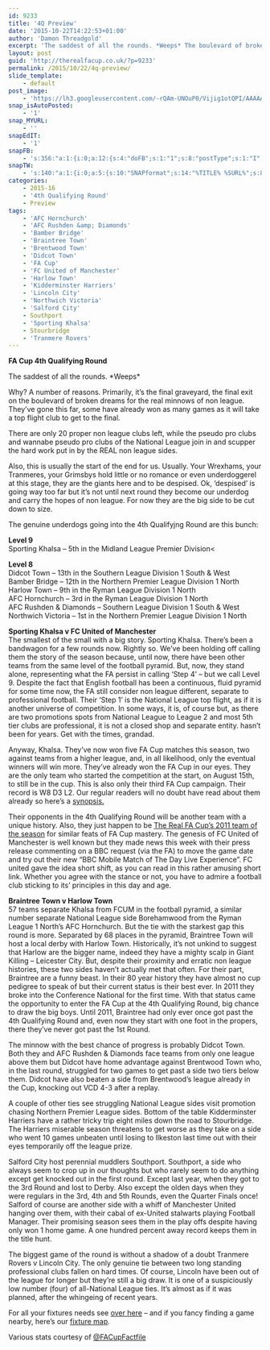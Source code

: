 ```yaml
---
id: 9233
title: '4Q Preview'
date: '2015-10-22T14:22:53+01:00'
author: 'Damon Threadgold'
excerpt: 'The saddest of all the rounds. *Weeps* The boulevard of broken dreams for the real minnows of non league.'
layout: post
guid: 'http://therealfacup.co.uk/?p=9233'
permalink: /2015/10/22/4q-preview/
slide_template:
    - default
post_image:
    - 'https://lh3.googleusercontent.com/-rQAm-UNOuP0/Vijig1otQPI/AAAAAAAAFsg/D96-a5csBaM/s720-Ic42/4QRprev1.jpg'
snap_isAutoPosted:
    - '1'
snap_MYURL:
    - ''
snapEdIT:
    - '1'
snapFB:
    - 's:356:"a:1:{i:0;a:12:{s:4:"doFB";s:1:"1";s:8:"postType";s:1:"I";s:10:"AttachPost";s:1:"2";s:10:"SNAPformat";s:15:"%EXCERPT% %URL%";s:9:"isAutoImg";s:1:"A";s:8:"imgToUse";s:0:"";s:9:"isAutoURL";s:1:"A";s:8:"urlToUse";s:0:"";s:11:"isPrePosted";s:1:"1";s:8:"isPosted";s:1:"1";s:4:"pgID";s:30:"156412412358_10153664268717359";s:5:"pDate";s:19:"2015-10-22 13:24:52";}}";'
snapTW:
    - 's:140:"a:1:{i:0;a:5:{s:10:"SNAPformat";s:14:"%TITLE% %SURL%";s:8:"attchImg";s:1:"0";s:9:"isAutoImg";s:1:"A";s:8:"imgToUse";s:0:"";s:4:"doTW";i:0;}}";'
categories:
    - 2015-16
    - '4th Qualifying Round'
    - Preview
tags:
    - 'AFC Hornchurch'
    - 'AFC Rushden &amp; Diamonds'
    - 'Bamber Bridge'
    - 'Braintree Town'
    - 'Brentwood Town'
    - 'Didcot Town'
    - 'FA Cup'
    - 'FC United of Manchester'
    - 'Harlow Town'
    - 'Kidderminster Harriers'
    - 'Lincoln City'
    - 'Northwich Victoria'
    - 'Salford City'
    - Southport
    - 'Sporting Khalsa'
    - Stourbridge
    - 'Tranmere Rovers'
---
```


**FA Cup 4th Qualifying Round**

The saddest of all the rounds. \*Weeps\*

Why? A number of reasons. Primarily, it’s the final graveyard, the final exit on the boulevard of broken dreams for the real minnows of non league. They’ve gone this far, some have already won as many games as it will take a top flight club to get to the final.

There are only 20 proper non league clubs left, while the pseudo pro clubs and wannabe pseudo pro clubs of the National League join in and scupper the hard work put in by the REAL non league sides.

Also, this is usually the start of the end for us. Usually. Your Wrexhams, your Tranmeres, your Grimsbys hold little or no romance or even underdoggerel at this stage, they are the giants here and to be despised. Ok, ‘despised’ is going way too far but it’s not until next round they become our underdog and carry the hopes of non league. For now they are the big side to be cut down to size.

The genuine underdogs going into the 4th Qualifyjng Round are this bunch:

**Level 9**  
Sporting Khalsa – 5th in the Midland League Premier Division&lt;

**Level 8**  
Didcot Town – 13th in the Southern League Division 1 South &amp; West  
Bamber Bridge – 12th in the Northern Premier League Division 1 North  
Harlow Town – 9th in the Ryman League Division 1 North  
AFC Hornchurch – 3rd in the Ryman League Division 1 North  
AFC Rushden &amp; Diamonds – Southern League Division 1 South &amp; West  
Northwich Victoria – 1st in the Northern Premier League Division 1 North

**Sporting Khalsa v FC United of Manchester**  
The smallest of the small with a big story. Sporting Khalsa. There’s been a bandwagon for a few rounds now. Rightly so. We’ve been holding off calling them the story of the season because, until now, there have been other teams from the same level of the football pyramid. But, now, they stand alone, representing what the FA persist in calling ‘Step 4’ – but we call Level 9. Despite the fact that English football has been a continuous, fluid pyramid for some time now, the FA still consider non league different, separate to professional football. Their ‘Step 1’ is the National League top flight, as if it is another universe of competition. In some ways, it is, of course but, as there are two promotions spots from National League to League 2 and most 5th tier clubs are professional, it is not a closed shop and separate entity. hasn’t been for years. Get with the times, grandad.

Anyway, Khalsa. They’ve now won five FA Cup matches this season, two against teams from a higher league, and, in all likelihood, only the eventual winners will win more. They’ve already won the FA Cup in our eyes. They are the only team who started the competition at the start, on August 15th, to still be in the cup. This is also only their third FA Cup campaign. Their record is W8 D3 L2. Our regular readers will no doubt have read about them already so here’s a [synopsis.](http://www.bbc.com/sport/0/football/34610504)

Their opponents in the 4th Qualifying Round will be another team with a unique history. Also, they just happen to be [The Real FA Cup’s 2011 team of the season](http://therealfacup.co.uk/2011/03/22/winners/) for similar feats of FA Cup mastery. The genesis of FC United of Manchester is well known but they made news this week with their press release commenting on a BBC request (via the FA) to move the game date and try out their new “BBC Mobile Match of The Day Live Experience”. FC united gave the idea short shift, as you can read in this rather amusing short link. Whether you agree with the stance or not, you have to admire a football club sticking to its’ principles in this day and age.

**Braintree Town v Harlow Town**  
57 teams separate Khalsa from FCUM in the football pyramid, a similar number separate National League side Borehamwood from the Ryman League 1 North’s AFC Hornchurch. But the tie with the starkest gap this round is more. Separated by 68 places in the pyramid, Braintree Town will host a local derby with Harlow Town. Historically, it’s not unkind to suggest that Harlow are the bigger name, indeed they have a mighty scalp in Giant Killing – Leicester City. But, despite their proximity and erratic non league histories, these two sides haven’t actually met that often. For their part, Braintree are a funny beast. In their 80 year history they have almost no cup pedigree to speak of but their current status is their best ever. In 2011 they broke into the Conference National for the first time. With that status came the opportunity to enter the FA Cup at the 4th Qualifying Round, big chance to draw the big boys. Until 2011, Braintree had only ever once got past the 4th Qualifying Round and, even now they start with one foot in the propers, there they’ve never got past the 1st Round.

The minnow with the best chance of progress is probably Didcot Town. Both they and AFC Rushden &amp; Diamonds face teams from only one league above them but Didcot have home advantage against Brentwood Town who, in the last round, struggled for two games to get past a side two tiers below them. Didcot have also beaten a side from Brentwood’s league already in the Cup, knocking out VCD 4-3 after a replay.

A couple of other ties see struggling National League sides visit promotion chasing Northern Premier League sides. Bottom of the table Kidderminster Harriers have a rather tricky trip eight miles down the road to Stourbridge. The Harriers miserable season threatens to get worse as they take on a side who went 10 games unbeaten until losing to Ilkeston last time out with their eyes temporarily off the league prize.

Salford City host perennial muddlers Southport. Southport, a side who always seem to crop up in our thoughts but who rarely seem to do anything except get knocked out in the first round. Except last year, when they got to the 3rd Round and lost to Derby. Also except the olden days when they were regulars in the 3rd, 4th and 5th Rounds, even the Quarter Finals once! Salford of course are another side with a whiff of Manchester United hanging over them, with their cabal of ex-United stalwarts playing Football Manager. Their promising season sees them in the play offs despite having only won 1 home game. A one hundred percent away record keeps them in the title hunt.

The biggest game of the round is without a shadow of a doubt Tranmere Rovers v Lincoln City. The only genuine tie between two long standing professional clubs fallen on hard times. Of course, Lincoln have been out of the league for longer but they’re still a big draw. It is one of a suspiciously low number (four) of all-National League ties. It’s almost as if it was planned, after the whingeing of recent years.

For all your fixtures needs see [over here](http://therealfacup.co.uk/fixtures/facup/) – and if you fancy finding a game nearby, here’s our [fixture map](http://therealfacup.co.uk/map/).

Various stats courtesy of [@FACupFactfile](https://twitter.com/FACupFactfile)